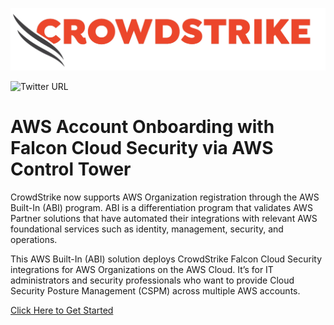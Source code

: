 ![CrowdStrike Falcon](https://raw.githubusercontent.com/CrowdStrike/falconpy/main/docs/asset/cs-logo.png)

![Twitter URL](https://img.shields.io/twitter/url?label=Follow%20%40CrowdStrike&style=social&url=https%3A%2F%2Ftwitter.com%2FCrowdStrike)

# AWS Account Onboarding with Falcon Cloud Security via AWS Control Tower

CrowdStrike now supports AWS Organization registration through the AWS Built-In (ABI) program.  ABI is a differentiation program that validates AWS Partner solutions that have automated their integrations with relevant AWS foundational services such as identity, management, security, and operations.

This AWS Built-In (ABI) solution deploys CrowdStrike Falcon Cloud Security integrations for AWS Organizations on the AWS Cloud. It’s for IT administrators and security professionals who want to provide Cloud Security Posture Management (CSPM) across multiple AWS accounts.

[Click Here to Get Started](https://aws-abi.s3.amazonaws.com/guide/cfn-abi-crowdstrike-fcs/index.html)
